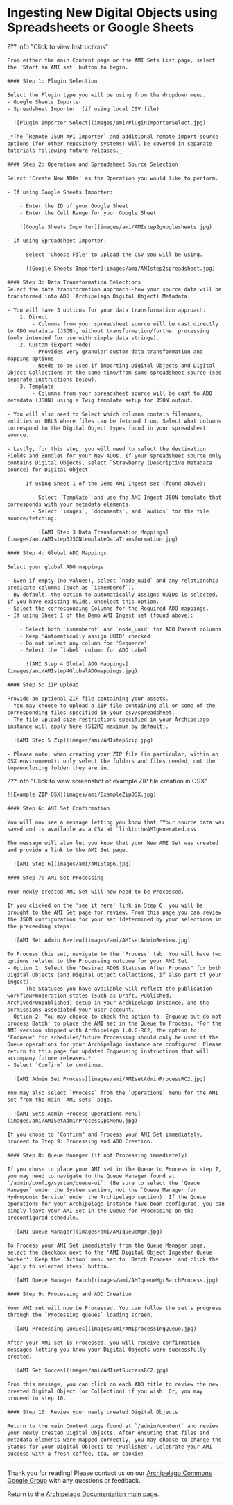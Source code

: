 # Ingesting New Digital Objects using Spreadsheets or Google Sheets

??? info "Click to view Instructions"
    
    From either the main Content page or the AMI Sets List page, select the 'Start an AMI set' button to begin.
    
    #### Step 1: Plugin Selection
    
    Select the Plugin type you will be using from the dropdown menu.
    - Google Sheets Importer
    - Spreadsheet Importer  (if using local CSV file)
    
      ![Plugin Importer Select](images/ami/PluginImporterSelect.jpg)
    
    _*The `Remote JSON API Importer` and additional remote import source options (for other repository systems) will be covered in separate tutorials following future releases._
    
    #### Step 2: Operation and Spreadsheet Source Selection

    Select 'Create New ADOs' as the Operation you would like to perform.
    
    - If using Google Sheets Importer:

        - Enter the ID of your Google Sheet
        - Enter the Cell Range for your Google Sheet
    
        ![Google Sheets Importer](images/ami/AMIstep2googlesheets.jpg)
    
    - If using Spreadsheet Importer:

        - Select 'Choose File' to upload the CSV you will be using.
    
          ![Google Sheets Importer](images/ami/AMIstep2spreadsheet.jpg)  
    
    #### Step 3: Data Transformation Selections
    Select the data transformation approach--how your source data will be transformed into ADO (Archipelago Digital Object) Metadata.
    
    - You will have 3 options for your data transformation approach:
        1. Direct
            - Columns from your spreadsheet source will be cast directly to ADO metadata (JSON), without transformation/further processing (only intended for use with simple data strings).
        2. Custom (Expert Mode)
            - Provides very granular custom data transformation and mapping options
            - Needs to be used if importing Digital Objects and Digital Object Collections at the same time/from same spreadsheet source (see separate instructions below).
        3. Template
            - Columns from your spreadsheet source will be cast to ADO metadata (JSON) using a Twig template setup for JSON output.
    
    - You will also need to Select which columns contain filenames, entities or URLS where files can be fetched from. Select what columns correspond to the Digital Object types found in your spreadsheet source.
    
    - Lastly, for this step, you will need to select the destination Fields and Bundles for your New ADOs. If your spreadsheet source only contains Digital Objects, select `Strawberry (Descriptive Metadata source) for Digital Object`
    
        - If using Sheet 1 of the Demo AMI Ingest set (found above):

            - Select `Template` and use the AMI Ingest JSON template that corresponds with your metadata elements.
            - Select `images`, `documents`, and `audios` for the file source/fetching.
    
              ![AMI Step 3 Data Transformation Mappings](images/ami/AMIstep3JSONtemplateDataTransformation.jpg)
    
    #### Step 4: Global ADO Mappings

    Select your global ADO mappings.

    - Even if empty (no values), select `node_uuid` and any relationship predicate columns (such as `ismemberof`).
    - By default, the option to automatically assigns UUIDs is selected. If you have existing UUIds, unselect this option.
    - Select the corresponding Columns for the Required ADO mappings.
    - If using Sheet 1 of the Demo AMI Ingest set (found above):

        - Select both `ismemberof` and `node_uuid` for ADO Parent columns
        - Keep 'Automatically assign UUID' checked
        - Do not select any column for 'Sequence'
        - Select the `label` column for ADO Label
    
          ![AMI Step 4 Global ADO Mappings](images/ami/AMIstep4GlobalADOmappings.jpg)
    
    #### Step 5: ZIP upload
    
    Provide an optional ZIP file containing your assets.
    - You may choose to upload a ZIP file containing all or some of the corresponding files specified in your csv/spreadsheet.
    - The file upload size restrictions specified in your Archipelago instance will apply here (512MB maximum by default). 
    
      ![AMI Step 5 Zip](images/ami/AMIstep5zip.jpg) 
    
    - Please note, when creating your ZIP file (in particular, within an OSX environment): only select the folders and files needed, not the top/enclosing folder they are in. 
   
??? info "Click to view screenshot of example ZIP file creation in OSX"
	
    ![Example ZIP OSX](images/ami/ExampleZipOSX.jpg)
	
    #### Step 6: AMI Set Confirmation
    
    You will now see a message letting you know that 'Your source data was saved and is available as a CSV at `linktotheAMIgenerated.csv`
    
    The message will also let you know that your New AMI Set was created and provide a link to the AMI Set page.
    
      ![AMI Step 6](images/ami/AMIStep6.jpg)
    
    #### Step 7: AMI Set Processing
    
    Your newly created AMI Set will now need to be Processed.
    
    If you clicked on the 'see it here' link in Step 6, you will be brought to the AMI Set page for review. From this page you can review the JSON configuration for your set (determined by your selections in the preceeding steps).
    
      ![AMI Set Admin Review](images/ami/AMIsetAdminReview.jpg)
    
    To Process this set, navigate to the `Process` tab. You will have two options related to the Processing outcome for your AMI Set. 
    - Option 1: Select the "Desired ADOS Statuses After Process" for both Digital Objects (and Digital Object Collections, if also part of your ingest).
        - The Statuses you have available will reflect the publication workflow/moderation states (such as Draft, Published, Archived/Unpublished) setup in your Archipelago instance, and the permissions associated your user account.	
    - Option 2: You may choose to check the option to 'Enqueue but do not process Batch' to place the AMI set in the Queue to Process. *For the AMI version shipped with Archipelago 1.0.0-RC2, the option to 'Enqueue' for scheduled/future Processing should only be used if the Queue operations for your Archipelago instance are configured. Please return to this page for updated Enqueueing instructions that will accompany future releases.*
    - Select `Confirm` to continue. 
    	
      ![AMI Admin Set Process](images/ami/AMIsetAdminProcessRC2.jpg)
    
    You may also select `Process` from the `Operations` menu for the AMI set from the main `AMI sets` page.
    
      ![AMI Sets Admin Process Operations Menu](images/ami/AMISetAdminProcessOpsMenu.jpg)
      
    If you chose to 'Confirm" and Process your AMI Set immediately, proceed to Step 9: Processing and ADO Creation.   
    
    #### Step 8: Queue Manager (if not Processing immediately)
    
    If you chose to place your AMI set in the Queue to Process in step 7, you may need to navigate to the Queue Manager found at `/admin/config/system/queue-ui`. (Be sure to select the `Queue Manager` under the System section, not the `Queue Manager for Hydroponic Service` under the Archipelago section). If the Queue operations for your Archipelago instance have been configured, you can simply leave your AMI Set in the Queue for Processing on the preconfigured schedule.
    
      ![AMI Queue Manager](images/ami/AMIqueueMgr.jpg)
    
    To Process your AMI Set immediately from the Queue Manager page, select the checkbox next to the 'AMI Digital Object Ingester Queue Worker'. Keep the `Action` menu set to `Batch Process` and click the `Apply to selected items` button.
    
      ![AMI Queue Manager Batch](images/ami/AMIqueueMgrBatchProcess.jpg)
    
    #### Step 9: Processing and ADO Creation
    
    Your AMI set will now be Processed. You can follow the set's progress through the `Processing queues` loading screen.
    
      ![AMI Processing Queues](images/ami/AMIprocessingQueue.jpg)
    
    After your AMI set is Processed, you will receive confirmation messages letting you know your Digital Objects were successfully created. 
    
      ![AMI Set Succes](images/ami/AMIsetSuccessRC2.jpg)
      
    From this message, you can click on each ADO title to review the new created Digital Object (or Collection) if you wish. Or, you may proceed to step 10.  
    
    #### Step 10: Review your newly created Digital Objects
    
    Return to the main Content page found at `/admin/content` and review your newly created Digital Objects. After ensuring that files and metadata elements were mapped correctly, you may choose to change the Status for your Digital Objects to 'Published'. Celebrate your AMI success with a fresh coffee, tea, or cookie!

---

Thank you for reading! Please contact us on our [Archipelago Commons Google Group](https://groups.google.com/forum/#!forum/archipelago-commons) with any questions or feedback.

Return to the [Archipelago Documentation main page](index.md).
